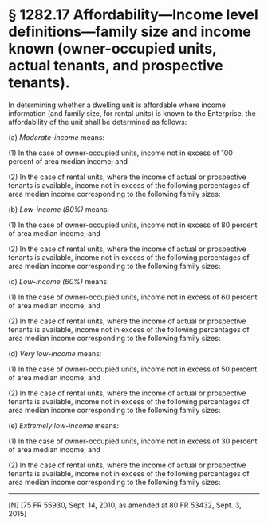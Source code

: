 # § 1282.17   Affordability—Income level definitions—family size and income known (owner-occupied units, actual tenants, and prospective tenants).

In determining whether a dwelling unit is affordable where income information (and family size, for rental units) is known to the Enterprise, the affordability of the unit shall be determined as follows:


(a) *Moderate-income* means:


(1) In the case of owner-occupied units, income not in excess of 100 percent of area median income; and


(2) In the case of rental units, where the income of actual or prospective tenants is available, income not in excess of the following percentages of area median income corresponding to the following family sizes:


(b) *Low-income (80%)* means:


(1) In the case of owner-occupied units, income not in excess of 80 percent of area median income; and


(2) In the case of rental units, where the income of actual or prospective tenants is available, income not in excess of the following percentages of area median income corresponding to the following family sizes:


(c) *Low-income (60%)* means:


(1) In the case of owner-occupied units, income not in excess of 60 percent of area median income; and


(2) In the case of rental units, where the income of actual or prospective tenants is available, income not in excess of the following percentages of area median income corresponding to the following family sizes:


(d) *Very low-income* means:


(1) In the case of owner-occupied units, income not in excess of 50 percent of area median income; and


(2) In the case of rental units, where the income of actual or prospective tenants is available, income not in excess of the following percentages of area median income corresponding to the following family sizes:


(e) *Extremely low-income* means:


(1) In the case of owner-occupied units, income not in excess of 30 percent of area median income; and


(2) In the case of rental units, where the income of actual or prospective tenants is available, income not in excess of the following percentages of area median income corresponding to the following family sizes:



---

[N] [75 FR 55930, Sept. 14, 2010, as amended at 80 FR 53432, Sept. 3, 2015]




